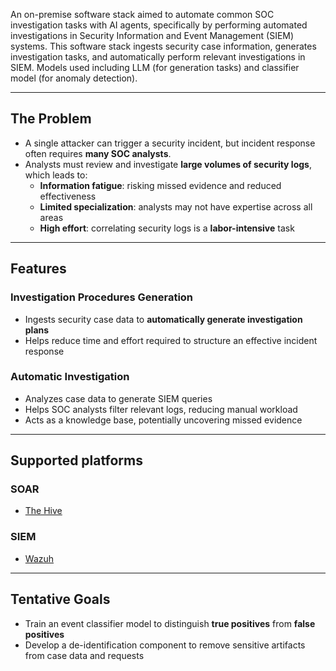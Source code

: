 An on-premise software stack aimed to automate common SOC investigation tasks with AI agents, specifically by performing automated investigations in Security Information and Event Management (SIEM) systems. This software stack ingests security case information, generates investigation tasks, and automatically perform relevant investigations in SIEM. Models used including LLM (for generation tasks) and classifier model (for anomaly detection).

---

## The Problem

- A single attacker can trigger a security incident, but incident response often requires **many SOC analysts**.
- Analysts must review and investigate **large volumes of security logs**, which leads to:
  - **Information fatigue**: risking missed evidence and reduced effectiveness
  - **Limited specialization**: analysts may not have expertise across all areas
  - **High effort**: correlating security logs is a **labor-intensive** task

---

## Features

### Investigation Procedures Generation
- Ingests security case data to **automatically generate investigation plans**
- Helps reduce time and effort required to structure an effective incident response

### Automatic Investigation
- Analyzes case data to generate SIEM queries
- Helps SOC analysts filter relevant logs, reducing manual workload
- Acts as a knowledge base, potentially uncovering missed evidence

---

## Supported platforms

### SOAR
- [The Hive](https://strangebee.com/)

### SIEM
- [Wazuh](https://wazuh.com/)

---

## Tentative Goals

- Train an event classifier model to distinguish **true positives** from **false positives**
- Develop a de-identification component to remove sensitive artifacts from case data and requests

